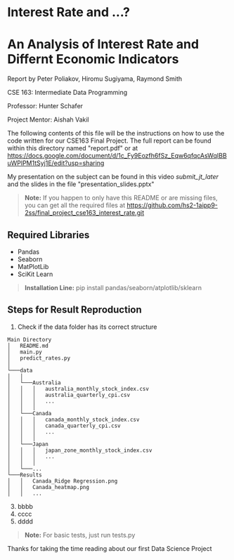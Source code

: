 # Interest Rate and ...?
# An Analysis of Interest Rate and Differnt Economic Indicators

Report by Peter Poliakov, Hiromu Sugiyama, Raymond Smith

CSE 163: Intermediate Data Programming

Professor: Hunter Schafer

Project Mentor: Aishah Vakil

The following contents of this file will be the instructions on how to use the code written for our CSE163 Final Project. The full report can be found within this directory named "report.pdf" or at https://docs.google.com/document/d/1c_Fy9Eozfh6fSz_Eqw6qfqcAsWqIBBuWPlPM1tSyj1E/edit?usp=sharing

My presentation on the subject can be found in this video _submit_jt_later_ and the slides in the file "presentation_slides.pptx"

> **Note:** If you happen to only have this README or are missing files, you can get all the required files at https://github.com/hs2-1aipp9-2ss/final_project_cse163_interest_rate.git

## Required Libraries

- Pandas
- Seaborn
- MatPlotLib
- SciKit Learn

> **Installation Line:** pip install pandas/seaborn/atplotlib/sklearn

## Steps for Result Reproduction
1. Check if the data folder has its correct structure
  ```
  Main Directory
  │   README.md
  │   main.py
  │   predict_rates.py
  │
  └───data
  │   │
  │   └───Australia
  │   │   │   australia_monthly_stock_index.csv
  │   │   │   australia_quarterly_cpi.csv
  │   │   │   ...
  │   │   │
  │   └───Canada
  │   │   │   canada_monthly_stock_index.csv
  │   │   │   canada_quarterly_cpi.csv
  │   │   │   ...
  │   │   │
  │   └───Japan
  │   │   │   japan_zone_monthly_stock_index.csv
  │   │   │   ...
  │   │   │
  │   └───...
  └───Results
  │   │   Canada_Ridge Regression.png
  │   │   Canada_heatmap.png
  │   │   ...
  ```
3. bbbb
4. cccc
5. dddd

> **Note:** For basic tests, just run tests.py

Thanks for taking the time reading about our first Data Science Project
